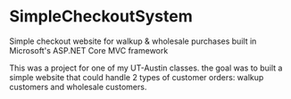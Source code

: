 # SimpleCheckoutSystem
Simple checkout website for walkup &amp; wholesale purchases built in Microsoft's ASP.NET Core MVC framework

This was a project for one of my UT-Austin classes. the goal was to built a simple website that could handle 2 types of customer orders: walkup customers and wholesale customers.
